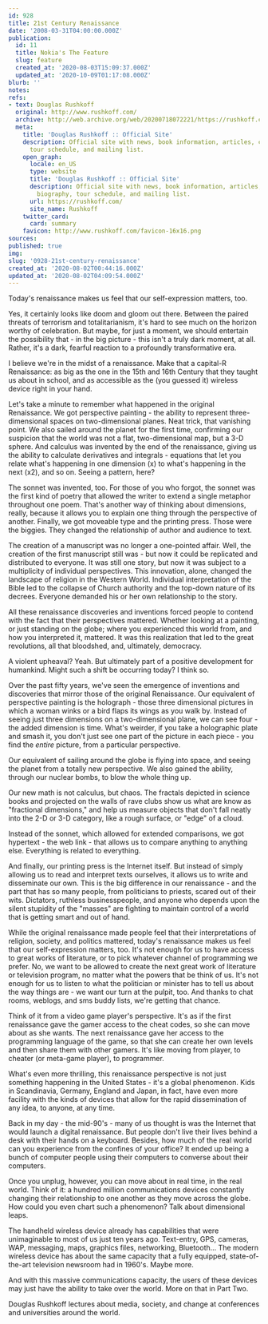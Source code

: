 ```yaml
---
id: 928
title: 21st Century Renaissance
date: '2008-03-31T04:00:00.000Z'
publication:
  id: 11
  title: Nokia's The Feature
  slug: feature
  created_at: '2020-08-03T15:09:37.000Z'
  updated_at: '2020-10-09T01:17:08.000Z'
blurb: ''
notes: 
refs:
- text: Douglas Rushkoff
  original: http://www.rushkoff.com/
  archive: http://web.archive.org/web/20200718072221/https://rushkoff.com/
  meta:
    title: 'Douglas Rushkoff :: Official Site'
    description: Official site with news, book information, articles, cover art, biography,
      tour schedule, and mailing list.
    open_graph:
      locale: en_US
      type: website
      title: 'Douglas Rushkoff :: Official Site'
      description: Official site with news, book information, articles, cover art,
        biography, tour schedule, and mailing list.
      url: https://rushkoff.com/
      site_name: Rushkoff
    twitter_card:
      card: summary
    favicon: http://www.rushkoff.com/favicon-16x16.png
sources: 
published: true
img: 
slug: '0928-21st-century-renaissance'
created_at: '2020-08-02T00:44:16.000Z'
updated_at: '2020-08-02T04:09:54.000Z'
---
```

Today's renaissance makes us feel that our self-expression matters, too.

Yes, it certainly looks like doom and gloom out there. Between the paired threats of terrorism and totalitarianism, it's hard to see much on the horizon worthy of celebration. But maybe, for just a moment, we should entertain the possibility that - in the big picture - this isn't a truly dark moment, at all. Rather, it's a dark, fearful reaction to a profoundly transformative era.

I believe we're in the midst of a renaissance. Make that a capital-R Renaissance: as big as the one in the 15th and 16th Century that they taught us about in school, and as accessible as the (you guessed it) wireless device right in your hand.

Let's take a minute to remember what happened in the original Renaissance. We got perspective painting - the ability to represent three-dimensional spaces on two-dimensional planes. Neat trick, that vanishing point. We also sailed around the planet for the first time, confirming our suspicion that the world was not a flat, two-dimensional map, but a 3-D sphere. And calculus was invented by the end of the renaissance, giving us the ability to calculate derivatives and integrals - equations that let you relate what's happening in one dimension (x) to what's happening in the next (x2), and so on. Seeing a pattern, here?

The sonnet was invented, too. For those of you who forgot, the sonnet was the first kind of poetry that allowed the writer to extend a single metaphor throughout one poem. That's another way of thinking about dimensions, really, because it allows you to explain one thing through the perspective of another. Finally, we got moveable type and the printing press. Those were the biggies. They changed the relationship of author and audience to text.

The creation of a manuscript was no longer a one-pointed affair. Well, the creation of the first manuscript still was - but now it could be replicated and distributed to everyone. It was still one story, but now it was subject to a multiplicity of individual perspectives. This innovation, alone, changed the landscape of religion in the Western World. Individual interpretation of the Bible led to the collapse of Church authority and the top-down nature of its decrees. Everyone demanded his or her own relationship to the story.

All these renaissance discoveries and inventions forced people to contend with the fact that their perspectives mattered. Whether looking at a painting, or just standing on the globe; where you experienced this world from, and how you interpreted it, mattered. It was this realization that led to the great revolutions, all that bloodshed, and, ultimately, democracy.

A violent upheaval? Yeah. But ultimately part of a positive development for humankind. Might such a shift be occurring today? I think so.

Over the past fifty years, we've seen the emergence of inventions and discoveries that mirror those of the original Renaissance. Our equivalent of perspective painting is the holograph - those three dimensional pictures in which a woman winks or a bird flaps its wings as you walk by. Instead of seeing just three dimensions on a two-dimensional plane, we can see four - the added dimension is time. What's weirder, if you take a holographic plate and smash it, you don't just see one part of the picture in each piece - you find the *entire* picture, from a particular perspective.

Our equivalent of sailing around the globe is flying into space, and seeing the planet from a totally new perspective. We also gained the ability, through our nuclear bombs, to blow the whole thing up.

Our new math is not calculus, but chaos. The fractals depicted in science books and projected on the walls of rave clubs show us what are know as "fractional dimensions," and help us measure objects that don't fall neatly into the 2-D or 3-D category, like a rough surface, or "edge" of a cloud.

Instead of the sonnet, which allowed for extended comparisons, we got hypertext - the web link - that allows us to compare anything to anything else. Everything is related to everything.

And finally, our printing press is the Internet itself. But instead of simply allowing us to read and interpret texts ourselves, it allows us to write and disseminate our own. This is the big difference in our renaissance - and the part that has so many people, from politicians to priests, scared out of their wits. Dictators, ruthless businesspeople, and anyone who depends upon the silent stupidity of the "masses" are fighting to maintain control of a world that is getting smart and out of hand.

While the original renaissance made people feel that their interpretations of religion, society, and politics mattered, today's renaissance makes us feel that our self-expression matters, too. It's not enough for us to have access to great works of literature, or to pick whatever channel of programming we prefer. No, we want to be allowed to create the next great work of literature or television program, no matter what the powers that be think of us. It's not enough for us to listen to what the politician or minister has to tell us about the way things are - we want our turn at the pulpit, too. And thanks to chat rooms, weblogs, and sms buddy lists, we're getting that chance.

Think of it from a video game player's perspective. It's as if the first renaissance gave the gamer access to the cheat codes, so she can move about as she wants. The next renaissance gave her access to the programming language of the game, so that she can create her own levels and then share them with other gamers. It's like moving from player, to cheater (or meta-game player), to programmer.

What's even more thrilling, this renaissance perspective is not just something happening in the United States - it's a global phenomenon. Kids in Scandinavia, Germany, England and Japan, in fact, have even more facility with the kinds of devices that allow for the rapid dissemination of any idea, to anyone, at any time.

Back in my day - the mid-90's - many of us thought is was the Internet that would launch a digital renaissance. But people don't live their lives behind a desk with their hands on a keyboard. Besides, how much of the real world can you experience from the confines of your office? It ended up being a bunch of computer people using their computers to converse about their computers.

Once you unplug, however, you can move about in real time, in the real world. Think of it: a hundred million communications devices constantly changing their relationship to one another as they move across the globe. How could you even chart such a phenomenon? Talk about dimensional leaps.

The handheld wireless device already has capabilities that were unimaginable to most of us just ten years ago. Text-entry, GPS, cameras, WAP, messaging, maps, graphics files, networking, Bluetooth... The modern wireless device has about the same capacity that a fully equipped, state-of-the-art television newsroom had in 1960's. Maybe more.

And with this massive communications capacity, the users of these devices may just have the ability to take over the world. More on that in Part Two.

Douglas Rushkoff lectures about media, society, and change at conferences and universities around the world.
